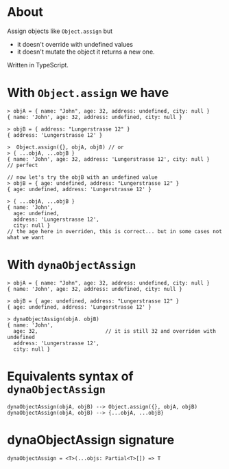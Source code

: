 # About

Assign objects like `Object.assign` but 
- it doesn't override with undefined values
- it doesn't mutate the object it returns a new one.

Written in TypeScript.

# With `Object.assign` we have

```
> objA = { name: "John", age: 32, address: undefined, city: null }
{ name: 'John', age: 32, address: undefined, city: null }

> objB = { address: "Lungerstrasse 12" }
{ address: 'Lungerstrasse 12' }

>  Object.assign({}, objA, objB) // or
> { ...objA, ...objB }
{ name: 'John', age: 32, address: 'Lungerstrasse 12', city: null }
// perfect

// now let's try the objB with an undefined value
> objB = { age: undefined, address: "Lungerstrasse 12" }
{ age: undefined, address: 'Lungerstrasse 12' }

> { ...objA, ...objB }
{ name: 'John',
  age: undefined,
  address: 'Lungerstrasse 12',
  city: null }
// the age here in overriden, this is correct... but in some cases not what we want

```

# With `dynaObjectAssign`

```
> objA = { name: "John", age: 32, address: undefined, city: null }
{ name: 'John', age: 32, address: undefined, city: null }

> objB = { age: undefined, address: "Lungerstrasse 12" }
{ age: undefined, address: 'Lungerstrasse 12' }

> dynaObjectAssign(objA. objB)
{ name: 'John',
  age: 32,                      // it is still 32 and overriden with undefined
  address: 'Lungerstrasse 12',
  city: null }
```

# Equivalents syntax of `dynaObjectAssign`

```
dynaObjectAssign(objA, objB) --> Object.assign({}, objA, objB)
dynaObjectAssign(objA, objB) --> {...objA, ...objB}

```

# dynaObjectAssign signature

`dynaObjectAssign = <T>(...objs: Partial<T>[]) => T`

